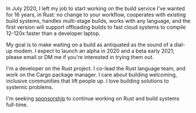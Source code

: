 In July 2020, I left my job to start working on the build service I've wanted for 16 years, in Rust: no change to your workflow, cooperates with existing build systems, handles multi-stage builds, works with any language, and the first version will support offloading builds to fast cloud systems to compile 12-120x faster than a developer laptop.

My goal is to make waiting on a build as antiquated as the sound of a dial-up modem. I expect to launch an alpha in 2020 and a beta early 2021; please email or DM me if you're interested in trying them out.

I'm a developer on the Rust project. I co-lead the Rust language team, and work on the Cargo package manager. I care about building welcoming, inclusive communities that lift people up. I love building solutions to systemic problems.

I'm seeking [sponsorship](https://github.com/sponsors/joshtriplett/) to continue working on Rust and build systems full-time.
